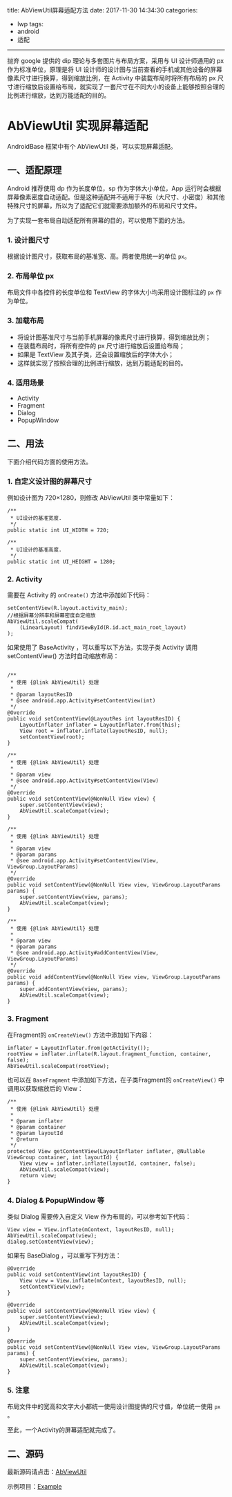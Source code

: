 title: AbViewUtil屏幕适配方法
date: 2017-11-30 14:34:30
categories:
- lwp
tags:
- android
- 适配

---

抛弃 google 提供的 dip 理论与多套图片与布局方案，采用与 UI 设计师通用的 px 作为标准单位，原理是将 UI 设计师的设计图与当前查看的手机或其他设备的屏幕像素尺寸进行换算，得到缩放比例，在 Activity 中装载布局时将所有布局的 px 尺寸进行缩放后设置给布局，就实现了一套尺寸在不同大小的设备上能够按照合理的比例进行缩放，达到万能适配的目的。

<!--more-->

# AbViewUtil 实现屏幕适配

AndroidBase 框架中有个 AbViewUtil 类，可以实现屏幕适配。

## 一、适配原理

Android 推荐使用 dp 作为长度单位，sp 作为字体大小单位，App 运行时会根据屏幕像素密度自动适配。但是这种适配并不适用于平板（大尺寸、小密度）和其他特殊尺寸的屏幕，所以为了适配它们就需要添加额外的布局和尺寸文件。

为了实现一套布局自动适配所有屏幕的目的，可以使用下面的方法。

### 1. 设计图尺寸

根据设计图尺寸，获取布局的基准宽、高。两者使用统一的单位 `px`。

### 2. 布局单位 px

布局文件中各控件的长度单位和 TextView 的字体大小均采用设计图标注的 `px` 作为单位。

### 3. 加载布局

* 将设计图基准尺寸与当前手机屏幕的像素尺寸进行换算，得到缩放比例；
* 在装载布局时，将所有控件的 px 尺寸进行缩放后设置给布局；
* 如果是 TextView 及其子类，还会设置缩放后的字体大小；
* 这样就实现了按照合理的比例进行缩放，达到万能适配的目的。

### 4. 适用场景

* Activity
* Fragment
* Dialog
* PopupWindow

## 二、用法

下面介绍代码方面的使用方法。

### 1. 自定义设计图的屏幕尺寸

例如设计图为 720×1280，则修改 AbViewUtil 类中常量如下：

```
/**
 * UI设计的基准宽度.
 */
public static int UI_WIDTH = 720;

/**
 * UI设计的基准高度.
 */
public static int UI_HEIGHT = 1280;
```

### 2. Activity

需要在 Activity 的 `onCreate()` 方法中添加如下代码：

```
setContentView(R.layout.activity_main);
//根据屏幕分辨率和屏幕密度自定缩放
AbViewUtil.scaleCompat(
    (LinearLayout) findViewById(R.id.act_main_root_layout)
);
```

如果使用了 BaseActivity ，可以重写以下方法，实现子类 Activity 调用 setContentView() 方法时自动缩放布局：

```

/**
 * 使用 {@link AbViewUtil} 处理
 *
 * @param layoutResID
 * @see android.app.Activity#setContentView(int)
 */
@Override
public void setContentView(@LayoutRes int layoutResID) {
    LayoutInflater inflater = LayoutInflater.from(this);
    View root = inflater.inflate(layoutResID, null);
    setContentView(root);
}

/**
 * 使用 {@link AbViewUtil} 处理
 *
 * @param view
 * @see android.app.Activity#setContentView(View)
 */
@Override
public void setContentView(@NonNull View view) {
    super.setContentView(view);
    AbViewUtil.scaleCompat(view);
}

/**
 * 使用 {@link AbViewUtil} 处理
 *
 * @param view
 * @param params
 * @see android.app.Activity#setContentView(View, ViewGroup.LayoutParams)
 */
@Override
public void setContentView(@NonNull View view, ViewGroup.LayoutParams params) {
    super.setContentView(view, params);
    AbViewUtil.scaleCompat(view);
}

/**
 * 使用 {@link AbViewUtil} 处理
 *
 * @param view
 * @param params
 * @see android.app.Activity#addContentView(View, ViewGroup.LayoutParams)
 */
@Override
public void addContentView(@NonNull View view, ViewGroup.LayoutParams params) {
    super.addContentView(view, params);
    AbViewUtil.scaleCompat(view);
}
```

### 3. Fragment

在Fragment的 `onCreateView()` 方法中添加如下内容：

```
inflater = LayoutInflater.from(getActivity());
rootView = inflater.inflate(R.layout.fragment_function, container, false);
AbViewUtil.scaleCompat(rootView);
```

也可以在 `BaseFragment` 中添加如下方法，在子类Fragment的  `onCreateView()` 中调用以获取缩放后的 View：

```
/**
 * 使用 {@link AbViewUtil} 处理
 *
 * @param inflater
 * @param container
 * @param layoutId
 * @return
 */
protected View getContentView(LayoutInflater inflater, @Nullable ViewGroup container, int layoutId) {
    View view = inflater.inflate(layoutId, container, false);
    AbViewUtil.scaleCompat(view);
    return view;
}
```

### 4. Dialog & PopupWindow 等

类似 Dialog 需要传入自定义 View 作为布局的，可以参考如下代码：

```
View view = View.inflate(mContext, layoutResID, null);
AbViewUtil.scaleCompat(view);
dialog.setContentView(view);
```

如果有 BaseDialog ，可以重写下列方法：

```
@Override
public void setContentView(int layoutResID) {
    View view = View.inflate(mContext, layoutResID, null);
    setContentView(view);
}

@Override
public void setContentView(@NonNull View view) {
    super.setContentView(view);
    AbViewUtil.scaleCompat(view);
}

@Override
public void setContentView(@NonNull View view, ViewGroup.LayoutParams params) {
    super.setContentView(view, params);
    AbViewUtil.scaleCompat(view);
}
```

### 5. 注意

布局文件中的宽高和文字大小都统一使用设计图提供的尺寸值，单位统一使用 `px` 。

至此，一个Activity的屏幕适配就完成了。


## 二、源码

最新源码请点击：[AbViewUtil](https://github.com/leowing/commonUtils/blob/master/utils/src/main/java/com/github/leowing/utils/AbViewUtil.java)

示例项目：[Example](https://github.com/leowing/commonUtils/tree/master/example)

